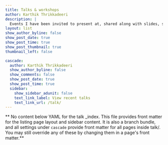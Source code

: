 ```yaml
---
title: Talks & workshops
author: Karthik Thrikkadeeri
description: |
  Events I have been invited to present at, shared along with slides, source code, videos, and other linkable resources.
layout: list
show_author_byline: false
show_post_date: true
show_post_time: true
show_post_thumbnail: true
thumbnail_left: false

cascade:
  author: Karthik Thrikkadeeri
  show_author_byline: false
  show_comments: false
  show_post_date: true
  show_post_time: true
  sidebar:
    show_sidebar_adunit: false
    text_link_label: View recent talks
    text_link_url: /talk/
---
```


** No content below YAML for the talk _index. This file provides front matter for the listing page layout and sidebar content. It is also a branch bundle, and all settings under `cascade` provide front matter for all pages inside talk/. You may still override any of these by changing them in a page's front matter.**

